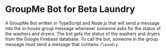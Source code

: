 # GroupMe Bot for Beta Laundry

A GroupMe Bot written in TypeScript and Node.js that will send a message into the in-house group message whenever someone asks for the status of the washers and dryers. The bot gets the status of the washers and dryers from the Google Firebase database. To call the bot, someone in the group message must send a message that contains `/laundry`.

